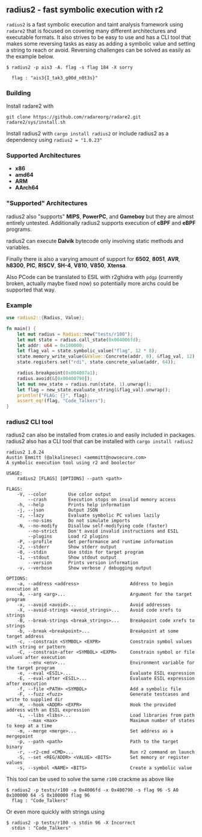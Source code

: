 ## radius2 - fast symbolic execution with r2

`radius2` is a fast symbolic execution and taint analysis framework using `radare2` that is focused on covering many different architectures and executable formats. It also strives to be easy to use and has a CLI tool that makes some reversing tasks as easy as adding a symbolic value and setting a string to reach or avoid. Reversing challenges can be solved as easily as the example below. 
```
$ radius2 -p ais3 -A. flag -s flag 184 -X sorry

  flag : "ais3{I_tak3_g00d_n0t3s}"

```

### Building

Install radare2 with 
```
git clone https://github.com/radareorg/radare2.git
radare2/sys/install.sh 
```

Install radius2 with `cargo install radius2` or include radius2 as a dependency using `radius2 = "1.0.23"`

### Supported Architectures

- **x86**
- **amd64**
- **ARM**
- **AArch64**

### "Supported" Architectures

radius2 also "supports" **MIPS**, **PowerPC**, and **Gameboy** but they are almost entirely untested. Additionally radius2 supports execution of **cBPF** and **eBPF** programs.

radius2 can execute **Dalvik** bytecode only involving static methods and variables. 

Finally there is also a varying amount of support for **6502**, **8051**, **AVR**, **h8300**, **PIC**, **RISCV**, **SH-4**, **V810**, **V850**, **Xtensa**.

Also PCode can be translated to ESIL with r2ghidra with `pdgp` (currently broken, actually maybe fixed now) so potentially more archs could be supported that way.

### Example

```rust
use radius2::{Radius, Value};

fn main() {
    let mut radius = Radius::new("tests/r100");
    let mut state = radius.call_state(0x004006fd);
    let addr: u64 = 0x100000;
    let flag_val = state.symbolic_value("flag", 12 * 8);
    state.memory_write_value(&Value::Concrete(addr, 0), &flag_val, 12);
    state.registers.set("rdi", state.concrete_value(addr, 64));

    radius.breakpoint(0x004007a1);
    radius.avoid(&[0x00400790]);
    let mut new_state = radius.run(state, 1).unwrap();
    let flag = new_state.evaluate_string(&flag_val).unwrap();
    println!("FLAG: {}", flag);
    assert_eq!(flag, "Code_Talkers");
}
```

### radius2 CLI tool

radius2 can also be installed from crates.io and easily included in packages. radius2 also has a CLI tool that can be installed with `cargo install radius2`

```
radius2 1.0.24
Austin Emmitt (@alkalinesec) <aemmitt@nowsecure.com>
A symbolic execution tool using r2 and boolector

USAGE:
    radius2 [FLAGS] [OPTIONS] --path <path>

FLAGS:
    -V, --color        Use color output
        --crash        Execution stops on invalid memory access
    -h, --help         Prints help information
    -j, --json         Output JSON
    -z, --lazy         Evaluate symbolic PC values lazily
        --no-sims      Do not simulate imports
    -N, --no-modify    Disallow self-modifying code (faster)
        --no-strict    Don't avoid invalid instructions and ESIL
        --plugins      Load r2 plugins
    -P, --profile      Get performance and runtime information
    -2, --stderr       Show stderr output
    -0, --stdin        Use stdin for target program
    -1, --stdout       Show stdout output
        --version      Prints version information
    -v, --verbose      Show verbose / debugging output

OPTIONS:
    -a, --address <address>                   Address to begin execution at
    -A, --arg <arg>...                        Argument for the target program
    -x, --avoid <avoid>...                    Avoid addresses
    -X, --avoid-strings <avoid_strings>...    Avoid code xrefs to strings
    -B, --break-strings <break_strings>...    Breakpoint code xrefs to strings
    -b, --break <breakpoint>...               Breakpoint at some target address
    -c, --constrain <SYMBOL> <EXPR>           Constrain symbol values with string or pattern
    -C, --constrain-after <SYMBOL> <EXPR>     Constrain symbol or file values after execution
        --env <env>...                        Environment variable for the target program
    -e, --eval <ESIL>...                      Evaluate ESIL expression
    -E, --eval-after <ESIL>...                Evaluate ESIL expression after execution
    -f, --file <PATH> <SYMBOL>                Add a symbolic file
    -F, --fuzz <fuzz>                         Generate testcases and write to supplied dir
    -H, --hook <ADDR> <EXPR>                  Hook the provided address with an ESIL expression
    -L, --libs <libs>...                      Load libraries from path
        --max <max>                           Maximum number of states to keep at a time
    -m, --merge <merge>...                    Set address as a mergepoint
    -p, --path <path>                         Path to the target binary
    -r, --r2-cmd <CMD>...                     Run r2 command on launch
    -S, --set <REG/ADDR> <VALUE> <BITS>       Set memory or register values
    -s, --symbol <NAME> <BITS>                Create a symbolic value
```

This tool can be used to solve the same `r100` crackme as above like 

```
$ radius2 -p tests/r100 -a 0x4006fd -x 0x400790 -s flag 96 -S A0 0x100000 64 -S 0x100000 flag 96
  flag : "Code_Talkers"
```
Or even more quickly with strings using 

```
$ radius2 -p tests/r100 -s stdin 96 -X Incorrect
  stdin : "Code_Talkers"
```
